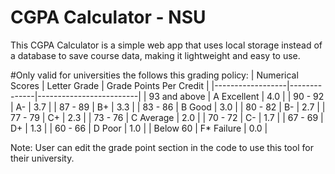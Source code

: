 # CGPA Calculator - NSU

This CGPA Calculator is a simple web app that uses local storage instead of a database to save course data, making it lightweight and easy to use.

#Only valid for universities the follows this grading policy: 
| Numerical Scores | Letter Grade | Grade Points Per Credit |
|------------------|--------------|-------------------------|
| 93 and above     | A Excellent  | 4.0                     |
| 90 - 92          | A-           | 3.7                     |
| 87 - 89          | B+           | 3.3                     |
| 83 - 86          | B Good       | 3.0                     |
| 80 - 82          | B-           | 2.7                     |
| 77 - 79          | C+           | 2.3                     |
| 73 - 76          | C Average    | 2.0                     |
| 70 - 72          | C-           | 1.7                     |
| 67 - 69          | D+           | 1.3                     |
| 60 - 66          | D Poor       | 1.0                     |
| Below 60         | F* Failure   | 0.0                     |

Note: User can edit the grade point section in the code to use this tool for their university.
